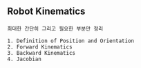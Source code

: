 ## Robot Kinematics

`최대한 간단히 그리고 필요한 부분만 정리`

    1. Definition of Position and Orientation 
    2. Forward Kinematics
    3. Backward Kinematics
    4. Jacobian 
    
    
